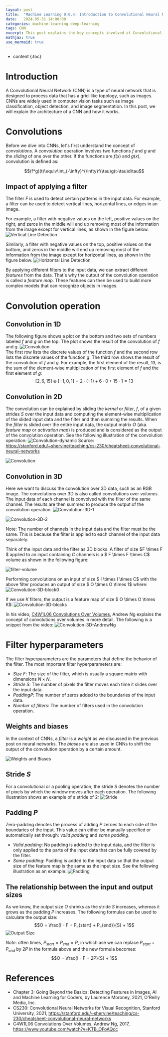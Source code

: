 ```yaml
---
layout: post
title:  "Machine Learning 0.0.4: Introduction to Convolutional Neural Network (CNN)"
date:   2024-05-31 14:00:00
categories: machine-learning deep-learning
tags: CNN
excerpt: This post explains the key concepts involved at Convolutional Neural Network (CNN).
mathjax: true
use_mermaid: true
---
```


* content
{:toc}

# Introduction
A Convolutional Neural Network (CNN) is a type of neural network that is designed to process data that has a grid-like topology, such as images. 
CNNs are widely used in computer vision tasks such as image classification, object detection, and image segmentation. 
In this post, we will explain the architecture of a CNN and how it works.


# Convolutions
Before we dive into CNNs, let's first understand the concept of _convolutions_. 
A _convolution_ operation involves two functions $f$ and $g$ and the _sliding_ of one over the other. If the functions are $f(x)$ and $g(x)$, convolution is defined as:  
<p align="center">$$(f*g)(t)\equiv\int_{-\infty}^{\infty}f(\tau)g(t-\tau)d\tau$$</p>  

## Impact of applying a filter
The filter $F$ is used to detect certain patterns in the input data. For example, a filter can be used to detect vertical lines, horizontal lines, or edges in an image.

For example, a filter with negative values on the left, positive values on the right, and zeros in the middle will end up removing most of the information from the image
except for vertical lines, as shown in the figure below.
![Vertical Line Detection](/assets/images/ML/004/detect-vertical.png)

Similarly, a filter with negative values on the top, positive values on the bottom, and zeros in the middle will end up removing most of the information from the image
except for horizontal lines, as shown in the figure below.
![Horizontal Line Detection](/assets/images/ML/004/detect-horizontal.png)

By applying different filters to the input data, we can extract different _features_ from the data. That's why the output of the convolution operation is called a _feature map_.
These features can then be used to build more complex models that can recognize objects in images. 

# Convolution operation

## Convolution in 1D
The following figure shows a plot on the bottom and two sets of numbers labeled $f$ and $g$ on the top. The plot shows the result of the convolution of $f$ and $g$.
![Convolution](/assets/images/ML/004/convolution_1d.png)  
The first row lists the discrete values of the function $f$ and the second row lists the discrete values of the function $g$. The third row shows the result of the convolution of $f$ and $g$.
For example, the first element of the result, 13, is the sum of the element-wise multiplication of the first element of $f$ and the first element of $g$:
$$[2, 6, 15] \circledast [-1, 0, 1] = 2\cdot (-1) + 6 \cdot 0 + 15 \cdot 1 = 13 $$


## Convolution in 2D
The convolution can be explained by sliding the _kernel_ or _filter_, $f$, of a given strides $S$ over the input data and computing the element-wise multiplication of the slided input data and the filter and then summing the results. 
When the _filter_ is slided over the entire input data, the output matrix $O$ (aka. _feature map_ or _activation map_) is produced and is considered as the output of the convolution operation.  See the following illustration of the convolution operation:
![Convolution-dynamic](https://stanford.edu/~shervine/teaching/cs-230/illustrations/convolution-layer-a.png)
Source: https://stanford.edu/~shervine/teaching/cs-230/cheatsheet-convolutional-neural-networks

![Convolution](/assets/images/ML/004/convolution2d.png)

## Convolution in 3D
Here we want to discuss the convolution over 3D data, such as an RGB image. The convolutions over 3D is also called convolutions over _volumes_.
The input data of each channel is convolved with the filter of the same channel. The results are then summed to produce the output of the convolution operation.
![Convolution-3D-1](/assets/images/ML/004/convolution3d-1.png)

![Convolution-3D-2](/assets/images/ML/004/convolution3d-2.png)

Note: The number of channels in the input data and the filter must be the same. This is because the filter is applied to each channel of the input data separately.

Think of the input data and the filter as 3D blocks. 
A filter of size $F \times F $ applied to an input containing $C$ channels is a $ F \times F \times C$ volume as shown in the following figure:   

![filter-volume](/assets/images/ML/004/filter1-volume.png)

Performing convolutions on an input of size $ I \times I \times C$ with the above filter produces an output of size $ O \times O \times 1$ where:
![Convolution-3D-block0](/assets/images/ML/004/convolution3d-blocks0.png)

If we use $K$ filters, the output is a feature map of size $ O \times O \times K$:
![Convolution-3D-blocks](/assets/images/ML/004/convolution3d-blocks.png)

In his video, [C4W1L06 Convolutions Over Volumes](https://www.youtube.com/watch?v=KTB_OFoAQcc), Andrew Ng explains the concept of convolutions over volumes in more detail. The following
is a snippet from the video:
![Convolution-3D-AndrewNg](/assets/images/ML/004/convolution3d-andrew.png)

# Filter hyperparameters
The filter hyperparameters are the parameters that define the behavior of the filter. The most important filter hyperparameters are:
- _Size_ $F$: The size of the filter, which is usually a square matrix with dimensions $N \times N$.
- _Stride_ $S$: The number of pixels the filter moves each time it slides over the input data.
- _Padding_$P$: The number of zeros added to the boundaries of the input data.
- _Number of filters_: The number of filters used in the convolution operation.

## Weights and biases
In the context of CNNs, a _filter_ is a _weight_ as we discussed in the previous post on neural networks.  The _biases_ are also used in CNNs to shift the output of the convolution operation by a certain amount.

![Weights and Biases](/assets/images/ML/004/bias.png)

## Stride $S$
For a convolutional or a pooling operation, the stride $S$ denotes the number of pixels by which the window moves after each operation. The following illustration
shows an example of a stride of 2:
![Stride](/assets/images/ML/004/stride_example.png)

## Padding $P$
Zero-padding denotes the process of adding $P$ zeroes to each side of the boundaries of the input. This value can either be manually specified or automatically set through: _valid padding_ and _same padding_.
- _Valid padding_: No padding is added to the input data, and the filter is only applied to the parts of the input data that can be fully covered by the filter.
- _Same padding_: Padding is added to the input data so that the output size of the feature map is the same as the input size. See the following illustration as an example:
![Padding](/assets/images/ML/004/padding.png)


## The relationship between the input and output sizes
As we know, the output size $O$ shrinks as the stride $S$ increases, whereas it grows as the padding $P$ increases. The following formulas can be used to calculate the output size:
$$O = \frac{I - F + P_{start} + P_{end}}{S} + 1$$
![Output Size](/assets/images/ML/004/relationship.png)

_Note_: often times, $P_{start}=P_{end}=P$, in which ase we can replace $P_{start} + P_{end}$ by $2P$ in the formula above and the new formula becomes:
$$O = \frac{I - F + 2P}{S} + 1$$

# References
- Chapter 3: Going Beyond the Basics: Detecting Features in Images, AI and Machine Learning for Coders, by Laurence Moroney, 2021, O'Reilly Media, Inc.
- CS230: Convolutional Neural Networks for Visual Recognition, Stanford University, 2021, https://stanford.edu/~shervine/teaching/cs-230/cheatsheet-convolutional-neural-networks
- C4W1L06 Convolutions Over Volumes, Andrew Ng, 2017, https://www.youtube.com/watch?v=KTB_OFoAQcc